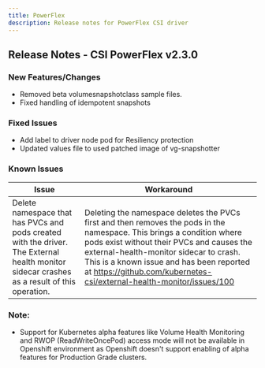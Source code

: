 ```yaml
---
title: PowerFlex
description: Release notes for PowerFlex CSI driver
---
```


## Release Notes - CSI PowerFlex v2.3.0

### New Features/Changes

- Removed beta volumesnapshotclass sample files.
- Fixed handling of idempotent snapshots 

### Fixed Issues

-  Add label to driver node pod for Resiliency protection
-  Updated values file to used patched image of vg-snapshotter 

### Known Issues

| Issue | Workaround |
|-------|------------|
| Delete namespace that has PVCs and pods created with the driver. The External health monitor sidecar crashes as a result of this operation.| Deleting the namespace deletes the PVCs first and then removes the pods in the namespace. This brings a condition where pods exist without their PVCs and causes the external-health-monitor sidecar to crash. This is a known issue and has been reported at https://github.com/kubernetes-csi/external-health-monitor/issues/100|

### Note:

- Support for Kubernetes alpha features like Volume Health Monitoring and RWOP (ReadWriteOncePod) access mode will not be available in Openshift environment as Openshift doesn't support enabling of alpha features for Production Grade clusters.
